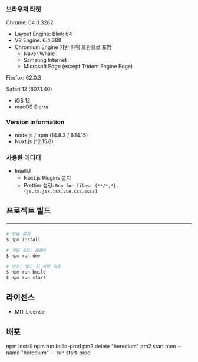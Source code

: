 ### 브라우저 타켓
Chrome: 64.0.3282
- Layout Engine: Blink 64
- V8 Engine: 6.4.388
- Chromium Engine 기반 하위 호환으로 포함
  - Naver Whale
  - Samsung Internet
  - Microsoft Edge (except Trident Engine Edge)

Firefox: 62.0.3

Safari 12 (607.1.40)
- iOS 12
- macOS Sierra

### Version information
- node.js / npm (14.8.3 / 6.14.15)
- Nuxt.js (^2.15.8)

### 사용한 에디터
- IntelliJ
  - Nuxt.js Plugins 설치
  - Prettier 설정: `Run for files: {**/*,*}.{js,ts,jsx,tsx,vue,css,scss}`

## 프로젝트 빌드 <hr>

```bash
# 모듈 설치
$ npm install

# 개발 포트: 8000
$ npm run dev

# 배포: 빌드 및 서버 작동
$ npm run build
$ npm run start
```

## 라이센스
- MIT License

## 배포
npm install
npm run build-prod
pm2 delete "heredium"
pm2 start npm --name "heredium" -- run start-prod
